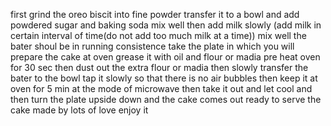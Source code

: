 first grind the oreo biscit into fine powder
transfer it to a bowl and add powdered sugar and baking soda
mix well
then add milk slowly (add milk in certain interval of time(do not add too much milk at a time))
mix well
the bater shoul be in running consistence
take the plate in which you will prepare the cake at oven
grease it with oil and flour or madia
pre heat oven for 30 sec
then dust out the extra flour or madia
then slowly transfer the bater to the bowl
tap it slowly so that there is no air bubbles
then keep it at oven for 5 min at the mode of microwave
then take it out and let cool and then turn the plate upside down and the cake comes out
ready to serve the cake made by lots of love
enjoy it
